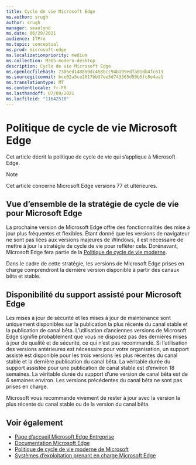 ```yaml
---
title: Cycle de vie Microsoft Edge
ms.author: srugh
author: srugh
manager: seanlynd
ms.date: 06/29/2021
audience: ITPro
ms.topic: conceptual
ms.prod: microsoft-edge
ms.localizationpriority: medium
ms.collection: M365-modern-desktop
description: Cycle de vie Microsoft Edge
ms.openlocfilehash: 7305ed148859dc458bcc94b199edfa01db4fc613
ms.sourcegitcommit: bce02a5ce2617bb37ee5d743365d50b5fc8e4aa1
ms.translationtype: MT
ms.contentlocale: fr-FR
ms.lasthandoff: 07/09/2021
ms.locfileid: "11642510"
---
```

# <a name="microsoft-edge-lifecycle-policy"></a>Politique de cycle de vie Microsoft Edge

Cet article décrit la politique de cycle de vie qui s’applique à Microsoft Edge.

> [!NOTE]
> Cet article concerne Microsoft Edge versions 77 et ultérieures.

## <a name="overview-of-the-lifecycle-policy-for-microsoft-edge"></a>Vue d’ensemble de la stratégie de cycle de vie pour Microsoft Edge

La prochaine version de Microsoft Edge offre des fonctionnalités des mise à jour plus fréquentes et flexibles. Étant donné que les versions de navigateur ne sont pas liées aux versions majeures de Windows, il est nécessaire de mettre à jour la stratégie de cycle de vie pour refléter cela. Dorénavant, Microsoft Edge fera partie de la [Politique de cycle de vie moderne](https://support.microsoft.com/help/30881/modern-lifecycle-policy).

Dans le cadre de cette stratégie, les versions de Microsoft Edge prises en charge comprendront la dernière version disponible à partir des canaux bêta et stable.

## <a name="assisted-support-availability-for-microsoft-edge"></a>Disponibilité du support assisté pour Microsoft Edge
Les mises à jour de sécurité et les mises à jour de maintenance sont uniquement disponibles sur la publication la plus récente du canal stable et la publication de canal bêta. L’utilisation d’anciennes versions de Microsoft Edge signifie probablement que vous ne disposez pas des dernières mises à jour de qualité et de sécurité, ce qui n’est pas recommandé. Si l’utilisation des versions antérieures est nécessaire pour votre organisation, un support assisté est disponible pour les trois versions les plus récentes du canal stable et la dernière publication du canal bêta.  La véritable durée du support assistée pour une publication de canal stable est d’environ 18 semaines. La véritable durée du support d’une version de canal bêta est de 6 semaines environ. Les versions précédentes du canal bêta ne sont pas prises en charge.

Microsoft vous recommande vivement de rester à jour avec la version la plus récente du canal stable ou de la version du canal bêta.



## <a name="see-also"></a>Voir également

- [Page d’accueil Microsoft Edge Entreprise](https://aka.ms/EdgeEnterprise)
- [Documentation Microsoft Edge](./index.yml)
- [Politique de cycle de vie moderne de Microsoft](https://support.microsoft.com/help/30881/modern-lifecycle-policy)
- [Systèmes d’exploitation prenant en charge Microsoft Edge](./microsoft-edge-supported-operating-systems.md)